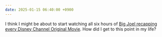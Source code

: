 ```yaml
---
date: 2025-01-15 06:40:00 +0900
---
```


I think I might be about to start watching all six hours of [Big Joel recapping every Disney Channel Original Movie](https://youtu.be/otG7TGii2Xw). How did I get to this point in my life?
